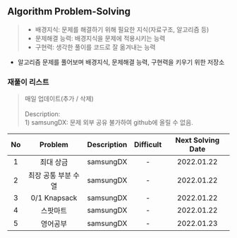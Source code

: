 ## Algorithm Problem-Solving
>- 배경지식: 문제를 해결하기 위해 필요한 지식(자료구조, 알고리즘 등)
>- 문제해결 능력: 배경지식을 문제에 적용시키는 능력
>- 구현력: 생각한 풀이를 코드로 잘 옮겨내는 능력

- 알고리즘 문제를 풀어보며 배경지식, 문제해결 능력, 구현력을 키우기 위한 저장소

### 재풀이 리스트
>매일 업데이트(추가 / 삭제)
><br>
><br>Description: 
> <br>1) samsungDX: 문제 외부 공유 불가하여 github에 올릴 수 없음.

| No | Problem | Description | Difficult | Next Solving Date |
|:------:|:---------:|:---------:|:-----------:|:-----------:|
| 1 | 최대 상금 | samsungDX | - |  2022.01.22 |
| 2 | 최장 공통 부분 수열 | samsungDX | - |  2022.01.22 |
| 3 | 0/1 Knapsack | samsungDX | - |  2022.01.22 |
| 4 | 스팟마트 | samsungDX | - |  2022.01.22 |
| 5 | 영어공부 | samsungDX | - |  2022.01.23 |
